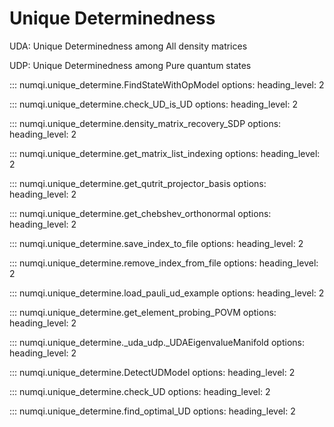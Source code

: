 # Unique Determinedness

UDA: Unique Determinedness among All density matrices

UDP: Unique Determinedness among Pure quantum states

::: numqi.unique_determine.FindStateWithOpModel
    options:
      heading_level: 2

::: numqi.unique_determine.check_UD_is_UD
    options:
      heading_level: 2

::: numqi.unique_determine.density_matrix_recovery_SDP
    options:
      heading_level: 2

::: numqi.unique_determine.get_matrix_list_indexing
    options:
      heading_level: 2

::: numqi.unique_determine.get_qutrit_projector_basis
    options:
      heading_level: 2

::: numqi.unique_determine.get_chebshev_orthonormal
    options:
      heading_level: 2

::: numqi.unique_determine.save_index_to_file
    options:
      heading_level: 2

::: numqi.unique_determine.remove_index_from_file
    options:
      heading_level: 2

::: numqi.unique_determine.load_pauli_ud_example
    options:
      heading_level: 2

::: numqi.unique_determine.get_element_probing_POVM
    options:
      heading_level: 2

::: numqi.unique_determine._uda_udp._UDAEigenvalueManifold
    options:
      heading_level: 2

::: numqi.unique_determine.DetectUDModel
    options:
      heading_level: 2

::: numqi.unique_determine.check_UD
    options:
      heading_level: 2

::: numqi.unique_determine.find_optimal_UD
    options:
      heading_level: 2
